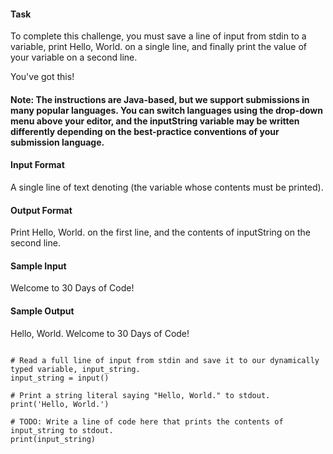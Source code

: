 #### Task
To complete this challenge, you must save a line of input from stdin to a variable, print Hello, World. on a single line, and finally print the value of your variable on a second line.

You've got this!

#### Note: The instructions are Java-based, but we support submissions in many popular languages. You can switch languages using the drop-down menu above your editor, and the inputString variable may be written differently depending on the best-practice conventions of your submission language.

#### Input Format

A single line of text denoting  (the variable whose contents must be printed).

#### Output Format

Print Hello, World. on the first line, and the contents of inputString on the second line.

#### Sample Input

Welcome to 30 Days of Code!

#### Sample Output

Hello, World. 
Welcome to 30 Days of Code!

```

# Read a full line of input from stdin and save it to our dynamically typed variable, input_string.
input_string = input()

# Print a string literal saying "Hello, World." to stdout.
print('Hello, World.')

# TODO: Write a line of code here that prints the contents of input_string to stdout.
print(input_string)

```
